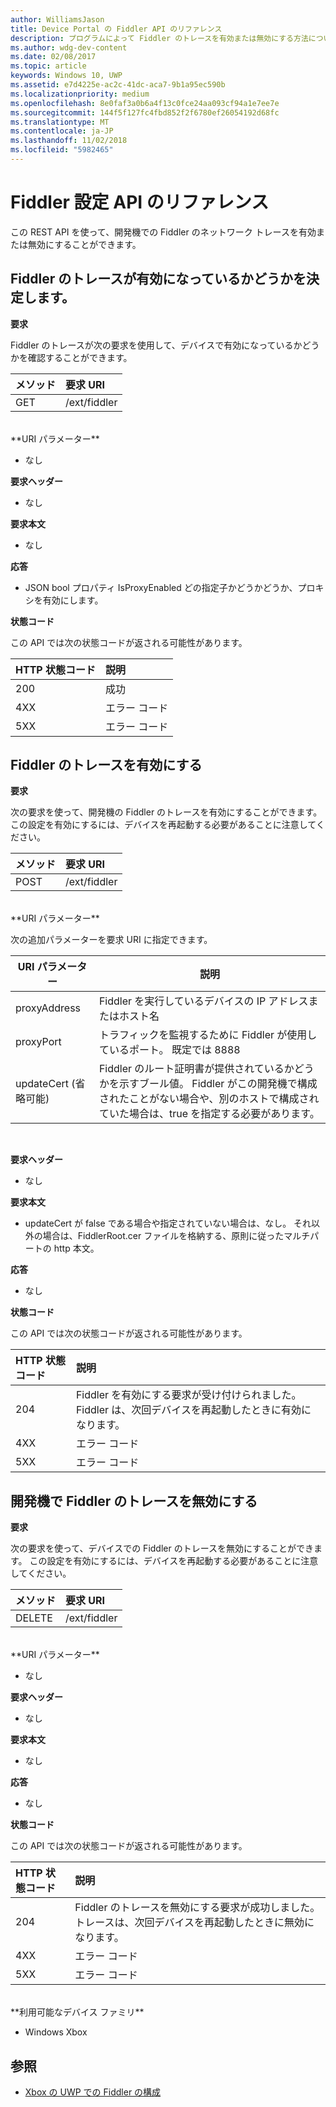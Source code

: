 ```yaml
---
author: WilliamsJason
title: Device Portal の Fiddler API のリファレンス
description: プログラムによって Fiddler のトレースを有効または無効にする方法について説明します。
ms.author: wdg-dev-content
ms.date: 02/08/2017
ms.topic: article
keywords: Windows 10, UWP
ms.assetid: e7d4225e-ac2c-41dc-aca7-9b1a95ec590b
ms.localizationpriority: medium
ms.openlocfilehash: 8e0faf3a0b6a4f13c0fce24aa093cf94a1e7ee7e
ms.sourcegitcommit: 144f5f127fc4fbd852f2f6780ef26054192d68fc
ms.translationtype: MT
ms.contentlocale: ja-JP
ms.lasthandoff: 11/02/2018
ms.locfileid: "5982465"
---
```

# <a name="fiddler-settings-api-reference"></a>Fiddler 設定 API のリファレンス   
この REST API を使って、開発機での Fiddler のネットワーク トレースを有効または無効にすることができます。

## <a name="determine-if-fiddler-tracing-is-enabled"></a>Fiddler のトレースが有効になっているかどうかを決定します。

**要求**

Fiddler のトレースが次の要求を使用して、デバイスで有効になっているかどうかを確認することができます。

メソッド      | 要求 URI
:------     | :-----
GET | /ext/fiddler
<br />
**URI パラメーター**

- なし

**要求ヘッダー**

- なし

**要求本文**   

- なし

**応答**   

- JSON bool プロパティ IsProxyEnabled どの指定子かどうかどうか、プロキシを有効にします。

**状態コード**

この API では次の状態コードが返される可能性があります。

HTTP 状態コード      | 説明
:------     | :-----
200 | 成功
4XX | エラー コード
5XX | エラー コード

## <a name="enable-fiddler-tracing"></a>Fiddler のトレースを有効にする

**要求**

次の要求を使って、開発機の Fiddler のトレースを有効にすることができます。  この設定を有効にするには、デバイスを再起動する必要があることに注意してください。

メソッド      | 要求 URI
:------     | :-----
POST | /ext/fiddler
<br />
**URI パラメーター**

次の追加パラメーターを要求 URI に指定できます。

| URI パラメーター      | 説明     | 
| ------------------ |-----------------|
| proxyAddress       | Fiddler を実行しているデバイスの IP アドレスまたはホスト名 |
| proxyPort          | トラフィックを監視するために Fiddler が使用しているポート。 既定では 8888 |
| updateCert (省略可能)| Fiddler のルート証明書が提供されているかどうかを示すブール値。 Fiddler がこの開発機で構成されたことがない場合や、別のホストで構成されていた場合は、true を指定する必要があります。  |
<br>

**要求ヘッダー**

- なし

**要求本文**

- updateCert が false である場合や指定されていない場合は、なし。 それ以外の場合は、FiddlerRoot.cer ファイルを格納する、原則に従ったマルチパートの http 本文。

**応答**   

- なし  

**状態コード**

この API では次の状態コードが返される可能性があります。

HTTP 状態コード      | 説明
:------     | :-----
204 | Fiddler を有効にする要求が受け付けられました。 Fiddler は、次回デバイスを再起動したときに有効になります。
4XX | エラー コード
5XX | エラー コード

## <a name="disable-fiddler-tracing-on-the-devkit"></a>開発機で Fiddler のトレースを無効にする

**要求**

次の要求を使って、デバイスでの Fiddler のトレースを無効にすることができます。 この設定を有効にするには、デバイスを再起動する必要があることに注意してください。

メソッド      | 要求 URI
:------     | :-----
DELETE | /ext/fiddler
<br />
**URI パラメーター**

- なし

**要求ヘッダー**

- なし

**要求本文**   

- なし

**応答**   

- なし 

**状態コード**

この API では次の状態コードが返される可能性があります。

HTTP 状態コード      | 説明
:------     | :-----
204 | Fiddler のトレースを無効にする要求が成功しました。 トレースは、次回デバイスを再起動したときに無効になります。
4XX | エラー コード
5XX | エラー コード

<br />
**利用可能なデバイス ファミリ**

* Windows Xbox

## <a name="see-also"></a>参照
- [Xbox の UWP での Fiddler の構成](uwp-fiddler.md)

